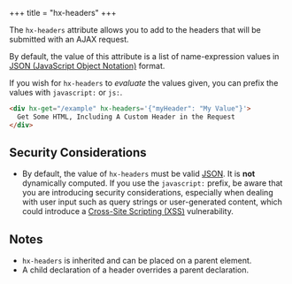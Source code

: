 +++
title = "hx-headers"
+++

The `hx-headers` attribute allows you to add to the headers that will be submitted with an AJAX request.

By default, the value of this attribute is a list of name-expression values in
[JSON (JavaScript Object Notation)](https://www.json.org/json-en.html) format.

If you wish for `hx-headers` to _evaluate_ the values given, you can prefix the values with `javascript:` or `js:`.

```html
<div hx-get="/example" hx-headers='{"myHeader": "My Value"}'>
  Get Some HTML, Including A Custom Header in the Request
</div>
```

## Security Considerations

- By default, the value of `hx-headers` must be valid [JSON](https://developer.mozilla.org/en-US/docs/Glossary/JSON). It
  is **not** dynamically computed. If you use the `javascript:` prefix, be aware that you are introducing security
  considerations, especially when dealing with user input such as query strings or user-generated content, which could
  introduce a [Cross-Site Scripting (XSS)](https://owasp.org/www-community/attacks/xss/) vulnerability.

## Notes

- `hx-headers` is inherited and can be placed on a parent element.
- A child declaration of a header overrides a parent declaration.
